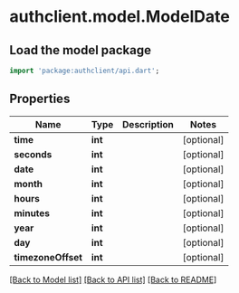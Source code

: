 # authclient.model.ModelDate

## Load the model package
```dart
import 'package:authclient/api.dart';
```

## Properties
Name | Type | Description | Notes
------------ | ------------- | ------------- | -------------
**time** | **int** |  | [optional] 
**seconds** | **int** |  | [optional] 
**date** | **int** |  | [optional] 
**month** | **int** |  | [optional] 
**hours** | **int** |  | [optional] 
**minutes** | **int** |  | [optional] 
**year** | **int** |  | [optional] 
**day** | **int** |  | [optional] 
**timezoneOffset** | **int** |  | [optional] 

[[Back to Model list]](../README.md#documentation-for-models) [[Back to API list]](../README.md#documentation-for-api-endpoints) [[Back to README]](../README.md)



